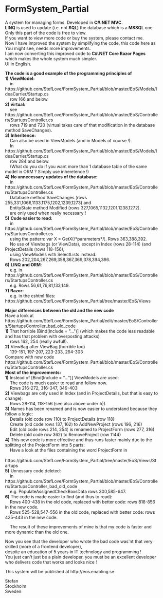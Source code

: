 # FormSystem_Partial
A system for managing forms. Developed in <b>C#.NET MVC</b>.<br />
<b>LINQ</b> is used to update (i.e. not <b>SQL</b>) the database which is a <b>MSSQL</b> one.<br />
Only this part of the code is free to view.<br />
If you want to view more code or buy the system, please contact me.<br />
Now I have improved the system by simplifying the code, this code here as You might see, needs more improvements.<br />
I am now converting this improved code to <b>C#.NET Core Razor Pages</b> which makes the whole system much simpler.<br />
UI in English.
<p />
<b>The code is a good example of the programming principles of</b><br />
<b>1)</b> <b>ViewModel:</b><br />
&nbsp;&nbsp;&nbsp; in https://github.com/StefLove/FormSystem_Partial/blob/master/EoS/Models/IdeaCarrier/Startup.cs<br />
&nbsp;&nbsp;&nbsp; row 166 and below.<br />
<b>2)</b> <b>virtual:</b><br />
&nbsp;&nbsp;&nbsp; see https://github.com/StefLove/FormSystem_Partial/blob/master/EoS/Controllers/StartupsController.cs<br />
&nbsp;&nbsp;&nbsp; rows 719 and 720 (virtual takes care of that modification in the database method SaveChanges).<br />
<b>3)</b> <b>Inheritence:</b><br />
&nbsp;&nbsp;&nbsp; Can also be used in ViewModels (and in Models of course !).<br />
&nbsp;&nbsp;&nbsp; In https://github.com/StefLove/FormSystem_Partial/blob/master/EoS/Models/IdeaCarrier/Startup.cs<br />
&nbsp;&nbsp;&nbsp; row 284 and below.<br />
&nbsp;&nbsp;&nbsp; (What do you do if you want more than 1 database table of the same model in ORM ? Simply use inheretence !)<br />
<b>4)</b> <b>No unnecessary updates of the database:</b><br />
&nbsp;&nbsp;&nbsp; in https://github.com/StefLove/FormSystem_Partial/blob/master/EoS/Controllers/StartupsController.cs<br />
&nbsp;&nbsp;&nbsp; Database method SaveChanges (rows 255,331,1066,1133,1175,1202,1239,1273) and<br />
&nbsp;&nbsp;&nbsp; EntityState method Modified (rows 327,1065,1132,1201,1238,1272).<br />
&nbsp;&nbsp;&nbsp; are only used when really necessary !<br />
<b>5)</b> <b>Code easier to read:</b><br />
&nbsp;&nbsp;&nbsp; in https://github.com/StefLove/FormSystem_Partial/blob/master/EoS/Controllers/StartupsController.cs<br />
&nbsp;&nbsp;&nbsp; using the pattern: var X = GetX(/*parameters*/). Rows 363,388,392.<br />
&nbsp;&nbsp;&nbsp; No use of Viewbags (or ViewData), except in Index (rows 28-114) (and ProjectDetails (rows 118-156),<br />
&nbsp;&nbsp;&nbsp; using ViewModels with SelectLists instead.<br />
&nbsp;&nbsp;&nbsp; Rows 202,204,267,269,358,367,369,378,394,396.<br />
<b>6)</b> <b>LINQ and ORM</b>:<br />
&nbsp;&nbsp;&nbsp; e.g. in https://github.com/StefLove/FormSystem_Partial/blob/master/EoS/Controllers/StartupsController.cs<br />
&nbsp;&nbsp;&nbsp; e.g. Rows 56,61,76,81,133,149.<br />
<b>7)</b> <b>Razor:</b><br />
&nbsp;&nbsp;&nbsp; e.g. in the cshtml files: https://github.com/StefLove/FormSystem_Partial/tree/master/EoS/Views
<p />
<b>Major differences between the old and the new code</b><br />
Have a look at https://github.com/StefLove/FormSystem_Partial/edit/master/EoS/Controllers/StartupsController_bad_old_code<br />
<b>1)</b> That horrible &#91;Bind(Include = "...")&#93; (which makes the code less readable and has that problem with overposting attacks)<br />
&nbsp;&nbsp;&nbsp; rows 162, 254 (really awful!).<br />
<b>2)</b> ViewBag after ViewBag (horrible too)<br />
&nbsp;&nbsp;&nbsp; 139-151, 197-207, 223-233, 294-303<br />
Compare with new code https://github.com/StefLove/FormSystem_Partial/blob/master/EoS/Controllers/StartupsController.cs<br />
<b>Most of the improvements:</b><br />
<b>1)</b> Instead of &#91;Bind(Include = "...")&#93; ViewModels are used:<br />
&nbsp;&nbsp;&nbsp; The code is much easier to read and follow now.<br />
&nbsp;&nbsp;&nbsp; Rows 216-272, 316-347, 349-403<br />
<b>2)</b> Viewbags are only used in Index (and in ProjectDetails, but that is easy to change):<br />
&nbsp;&nbsp;&nbsp; Rows 28-114, 118-156 (see also above under 5)).<br />
<b>3)</b> Names has been renamed and is now easier to understand because they follow a logic:<br />
&nbsp;&nbsp;&nbsp; Details (old code row 110) to ProjectDetails (row 118)<br />
&nbsp;&nbsp;&nbsp; Create (old code rows 137, 162)  to AddNewProject (rows 196, 216)<br />
&nbsp;&nbsp;&nbsp; Edit (old code rows 214, 254) is renamed to ProjectForm (rows 277, 316)<br />
&nbsp;&nbsp;&nbsp; Delete (old code row 362) to RemoveProject (row 1144)<br />
<b>4)</b> This new code is more effective and thus runs faster mainly due to the splitting of the ProjectForm into 5 parts:<br />
&nbsp;&nbsp;&nbsp; Have a look at the files containing the word ProjectForm in<br />
&nbsp;&nbsp;&nbsp; https://github.com/StefLove/FormSystem_Partial/tree/master/EoS/Views/Startups<br />
<b>5)</b> Unnessary code deleted:<br />
&nbsp;&nbsp;&nbsp; in https://github.com/StefLove/FormSystem_Partial/blob/master/EoS/Controllers/StartupsController_bad_old_code<br />
&nbsp;&nbsp;&nbsp; e.g. PopulateAssignedCheckBoxsData rows 300,585-647.<br />
<b>6)</b> The code is made easier to find (and thus to read):<br />
<!--&nbsp;&nbsp;&nbsp; e.g. using only Lists (very easy to use), in the old code even HashSets were used (without motivation).<br />-->
&nbsp;&nbsp;&nbsp; Rows 400-438 in the old code, replaced with better code: rows 818-856 in the new code. <br />
&nbsp;&nbsp;&nbsp; Rows 525-528,547-556 in the old code, replaced with better code: rows 425-443 in the new code.<p />
&nbsp;&nbsp;&nbsp; The result of these improvements of mine is that my code is faster and more dynamic than the old one.
<p />

Now you see that the developer who wrote the bad code was'nt that very skilled (more of a frontend developer),<br />
despite an education of 5 years in IT technology and programming !<br />
You just can't just be a plain developer, you must be an excellent developer who delivers code that works and looks nice !
<p />
This system will be published at http://eos.enabling.se<br />

Stefan<br />
Stockholm<br />
Sweden
